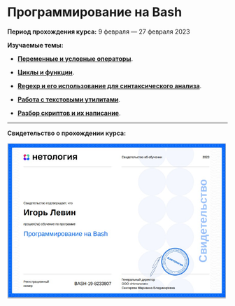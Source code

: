  # Программирование на Bash

**Период прохождения курса:** 9 февраля — 27 февраля 2023

**Изучаемые темы:**

- [**Переменные и условные операторы**](https://github.com/elekpow/netology/blob/main/bash/lessons/lesson1.md).

- [**Циклы и функции**](https://github.com/elekpow/netology/blob/main/bash/lessons/lesson2.md).

- [**Regexp и его использование для синтаксического анализа**](https://github.com/elekpow/netology/blob/main/bash/lessons/lesson3.md).

- [**Работа с текстовыми утилитами**](https://github.com/elekpow/netology/blob/main/bash/lessons/lesson4.md).

- [**Разбор скриптов и их написание**](https://github.com/elekpow/netology/blob/main/bash/lessons/lesson5.md).




---

**Свидетельство о прохождении курса:**

<img src="https://github.com/elekpow/netology/blob/main/bash/images/cert.jpg" alt="cert.jpg" border="0" width="500">

